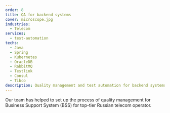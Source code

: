 ```yaml
---
order: 8
title: QA for backend systems
cover: microscope.jpg
industries:
  - Telecom
services:
  - test-automation
techs:
  - Java
  - Spring
  - Kubernetes
  - OracleDB
  - RabbitMQ
  - Testlink
  - Consul
  - Tibco
description: Quality management and test automation for backend systems of telecom operator 
---
```

Our team has helped to set up the process of quality management for Business Support System (BSS) for top-tier Russian telecom operator.

